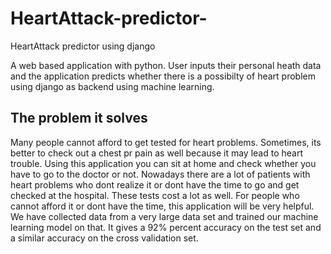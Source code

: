 # HeartAttack-predictor-
HeartAttack predictor using django 

A web based application with python. User inputs their personal heath data and the application predicts whether there is a possibilty of heart problem using django as backend using machine learning.

## **The problem it solves**

Many people cannot afford to get tested for heart problems. Sometimes, its better to check out a chest pr pain as well because it may lead to heart trouble. Using this application you can sit at home and check whether you have to go to the doctor or not.
Nowadays there are a lot of patients with heart problems who dont realize it or dont have the time to go and get checked at the hospital. These tests cost a lot as well. For people who cannot afford it or dont have the time, this application will be very helpful. We have collected data from a very large data set and trained our machine learning model on that. It gives a 92% percent accuracy on the test set and a similar accuracy on the cross validation set.
